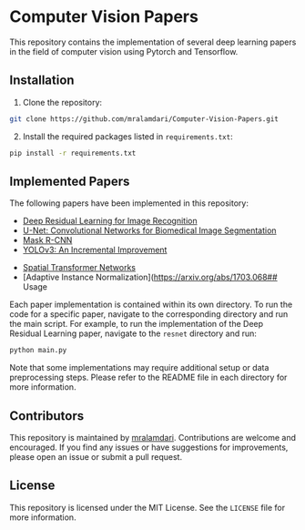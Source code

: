# Computer Vision Papers

This repository contains the implementation of several deep learning papers in the field of computer vision using Pytorch and Tensorflow.

## Installation

1. Clone the repository:

```bash
git clone https://github.com/mralamdari/Computer-Vision-Papers.git
```

2. Install the required packages listed in `requirements.txt`:

```bash
pip install -r requirements.txt
```

## Implemented Papers

The following papers have been implemented in this repository:

- [Deep Residual Learning for Image Recognition](https://arxiv.org/abs/1512.03385)
- [U-Net: Convolutional Networks for Biomedical Image Segmentation](https://arxiv.org/abs/1505.04597)
- [Mask R-CNN](https://arxiv.org/abs/1703.06870)
- [YOLOv3: An Incremental Improvement](https://arxiv.org/abs/1804.02767)
<!-- - [Generative Adversarial Networks](https://arxiv.org/abs/1406.2661) -->
<!-- - [CycleGAN: Unpaired Image-to-Image Translation using Cycle-Consistent Adversarial Networks](https://arxiv.org/abs/1703.10593) -->
- [Spatial Transformer Networks](https://arxiv.org/abs/1506.02025)
- [Adaptive Instance Normalization](https://arxiv.org/abs/1703.068## Usage

Each paper implementation is contained within its own directory. To run the code for a specific paper, navigate to the corresponding directory and run the main script. For example, to run the implementation of the Deep Residual Learning paper, navigate to the `resnet` directory and run:

```bash
python main.py
```

Note that some implementations may require additional setup or data preprocessing steps. Please refer to the README file in each directory for more information.

## Contributors

This repository is maintained by [mralamdari](https://github.com/mralamdari). Contributions are welcome and encouraged. If you find any issues or have suggestions for improvements, please open an issue or submit a pull request.

## License

This repository is licensed under the MIT License. See the `LICENSE` file for more information.
